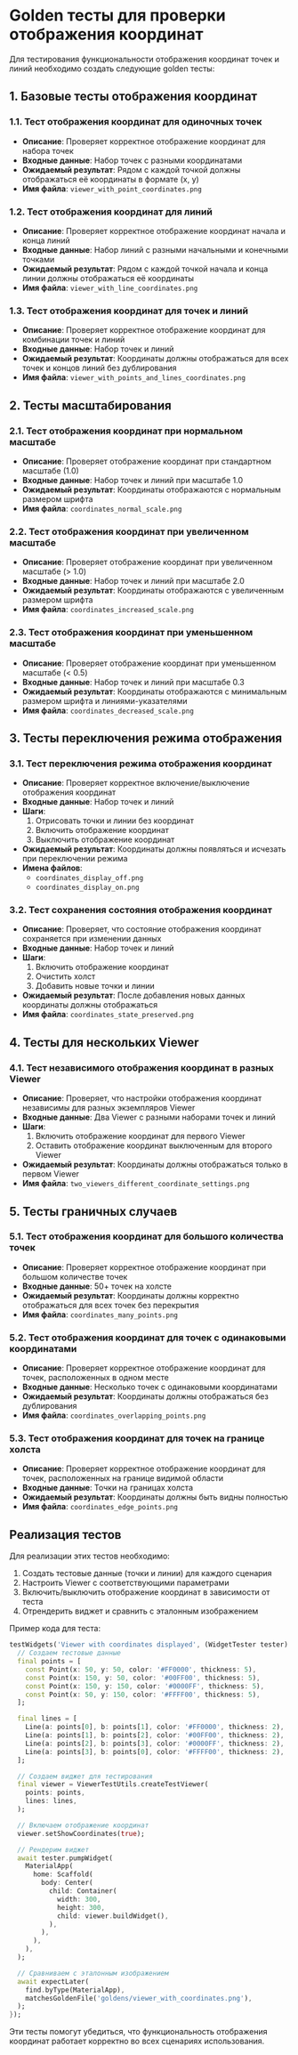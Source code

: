 # Golden тесты для проверки отображения координат

Для тестирования функциональности отображения координат точек и линий необходимо создать следующие golden тесты:

## 1. Базовые тесты отображения координат

### 1.1. Тест отображения координат для одиночных точек
- **Описание**: Проверяет корректное отображение координат для набора точек
- **Входные данные**: Набор точек с разными координатами
- **Ожидаемый результат**: Рядом с каждой точкой должны отображаться её координаты в формате (x, y)
- **Имя файла**: `viewer_with_point_coordinates.png`

### 1.2. Тест отображения координат для линий
- **Описание**: Проверяет корректное отображение координат начала и конца линий
- **Входные данные**: Набор линий с разными начальными и конечными точками
- **Ожидаемый результат**: Рядом с каждой точкой начала и конца линии должны отображаться её координаты
- **Имя файла**: `viewer_with_line_coordinates.png`

### 1.3. Тест отображения координат для точек и линий
- **Описание**: Проверяет корректное отображение координат для комбинации точек и линий
- **Входные данные**: Набор точек и линий
- **Ожидаемый результат**: Координаты должны отображаться для всех точек и концов линий без дублирования
- **Имя файла**: `viewer_with_points_and_lines_coordinates.png`

## 2. Тесты масштабирования

### 2.1. Тест отображения координат при нормальном масштабе
- **Описание**: Проверяет отображение координат при стандартном масштабе (1.0)
- **Входные данные**: Набор точек и линий при масштабе 1.0
- **Ожидаемый результат**: Координаты отображаются с нормальным размером шрифта
- **Имя файла**: `coordinates_normal_scale.png`

### 2.2. Тест отображения координат при увеличенном масштабе
- **Описание**: Проверяет отображение координат при увеличенном масштабе (> 1.0)
- **Входные данные**: Набор точек и линий при масштабе 2.0
- **Ожидаемый результат**: Координаты отображаются с увеличенным размером шрифта
- **Имя файла**: `coordinates_increased_scale.png`

### 2.3. Тест отображения координат при уменьшенном масштабе
- **Описание**: Проверяет отображение координат при уменьшенном масштабе (< 0.5)
- **Входные данные**: Набор точек и линий при масштабе 0.3
- **Ожидаемый результат**: Координаты отображаются с минимальным размером шрифта и линиями-указателями
- **Имя файла**: `coordinates_decreased_scale.png`

## 3. Тесты переключения режима отображения

### 3.1. Тест переключения режима отображения координат
- **Описание**: Проверяет корректное включение/выключение отображения координат
- **Входные данные**: Набор точек и линий
- **Шаги**:
  1. Отрисовать точки и линии без координат
  2. Включить отображение координат
  3. Выключить отображение координат
- **Ожидаемый результат**: Координаты должны появляться и исчезать при переключении режима
- **Имена файлов**:
  - `coordinates_display_off.png`
  - `coordinates_display_on.png`

### 3.2. Тест сохранения состояния отображения координат
- **Описание**: Проверяет, что состояние отображения координат сохраняется при изменении данных
- **Входные данные**: Набор точек и линий
- **Шаги**:
  1. Включить отображение координат
  2. Очистить холст
  3. Добавить новые точки и линии
- **Ожидаемый результат**: После добавления новых данных координаты должны отображаться
- **Имя файла**: `coordinates_state_preserved.png`

## 4. Тесты для нескольких Viewer

### 4.1. Тест независимого отображения координат в разных Viewer
- **Описание**: Проверяет, что настройки отображения координат независимы для разных экземпляров Viewer
- **Входные данные**: Два Viewer с разными наборами точек и линий
- **Шаги**:
  1. Включить отображение координат для первого Viewer
  2. Оставить отображение координат выключенным для второго Viewer
- **Ожидаемый результат**: Координаты должны отображаться только в первом Viewer
- **Имя файла**: `two_viewers_different_coordinate_settings.png`

## 5. Тесты граничных случаев

### 5.1. Тест отображения координат для большого количества точек
- **Описание**: Проверяет корректное отображение координат при большом количестве точек
- **Входные данные**: 50+ точек на холсте
- **Ожидаемый результат**: Координаты должны корректно отображаться для всех точек без перекрытия
- **Имя файла**: `coordinates_many_points.png`

### 5.2. Тест отображения координат для точек с одинаковыми координатами
- **Описание**: Проверяет корректное отображение координат для точек, расположенных в одном месте
- **Входные данные**: Несколько точек с одинаковыми координатами
- **Ожидаемый результат**: Координаты должны отображаться без дублирования
- **Имя файла**: `coordinates_overlapping_points.png`

### 5.3. Тест отображения координат для точек на границе холста
- **Описание**: Проверяет корректное отображение координат для точек, расположенных на границе видимой области
- **Входные данные**: Точки на границах холста
- **Ожидаемый результат**: Координаты должны быть видны полностью
- **Имя файла**: `coordinates_edge_points.png`

## Реализация тестов

Для реализации этих тестов необходимо:

1. Создать тестовые данные (точки и линии) для каждого сценария
2. Настроить Viewer с соответствующими параметрами
3. Включить/выключить отображение координат в зависимости от теста
4. Отрендерить виджет и сравнить с эталонным изображением

Пример кода для теста:

```dart
testWidgets('Viewer with coordinates displayed', (WidgetTester tester) async {
  // Создаем тестовые данные
  final points = [
    const Point(x: 50, y: 50, color: '#FF0000', thickness: 5),
    const Point(x: 150, y: 50, color: '#00FF00', thickness: 5),
    const Point(x: 150, y: 150, color: '#0000FF', thickness: 5),
    const Point(x: 50, y: 150, color: '#FFFF00', thickness: 5),
  ];

  final lines = [
    Line(a: points[0], b: points[1], color: '#FF0000', thickness: 2),
    Line(a: points[1], b: points[2], color: '#00FF00', thickness: 2),
    Line(a: points[2], b: points[3], color: '#0000FF', thickness: 2),
    Line(a: points[3], b: points[0], color: '#FFFF00', thickness: 2),
  ];

  // Создаем виджет для тестирования
  final viewer = ViewerTestUtils.createTestViewer(
    points: points,
    lines: lines,
  );

  // Включаем отображение координат
  viewer.setShowCoordinates(true);

  // Рендерим виджет
  await tester.pumpWidget(
    MaterialApp(
      home: Scaffold(
        body: Center(
          child: Container(
            width: 300,
            height: 300,
            child: viewer.buildWidget(),
          ),
        ),
      ),
    ),
  );

  // Сравниваем с эталонным изображением
  await expectLater(
    find.byType(MaterialApp),
    matchesGoldenFile('goldens/viewer_with_coordinates.png'),
  );
});
```

Эти тесты помогут убедиться, что функциональность отображения координат работает корректно во всех сценариях использования.
